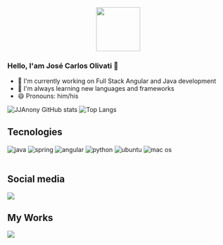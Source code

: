 <div id="header" align="center">
  <img src="https://media.giphy.com/media/M9gbBd9nbDrOTu1Mqx/giphy.gif" width="100"/>
</div>

### Hello, I'am José Carlos Olivati  👋

- 🏢 I'm currently working on Full Stack Angular and Java development
- 🌱 I'm always learning new languages and frameworks
- 😄 Pronouns: him/his


![JJAnony GitHub stats](https://github-readme-stats.vercel.app/api?username=JJAnony&show_icons=true&theme=dark)
![Top Langs](https://github-readme-stats.vercel.app/api/top-langs/?username=JJAnony&layout=compact&theme=dark)

## Tecnologies

<div style="display: inline_block">
  <img align="center" alt="java" src="https://img.shields.io/badge/Java-ED8B00?style=for-the-badge&logo=openjdk&logoColor=white" />
  <img align="center" alt="spring" src="https://img.shields.io/badge/Spring-6DB33F?style=for-the-badge&logo=spring&logoColor=white" />
  <img align="center" alt="angular" src="https://img.shields.io/badge/Angular-DD0031?style=for-the-badge&logo=angular&logoColor=white" />
  <img align="center" alt="python" src="https://img.shields.io/badge/Python-14354C?style=for-the-badge&logo=python&logoColor=white" />
  <img align="center" alt="ubuntu" src="https://img.shields.io/badge/Ubuntu-E95420?style=for-the-badge&logo=ubuntu&logoColor=white" />
  <img align="center" alt="mac os" src="https://img.shields.io/badge/mac%20os-000000?style=for-the-badge&logo=apple&logoColor=white" />
</div><br/>

## Social media
 
<div> 
  <a href="https://www.linkedin.com/in/junior-olivati" target="_blank"><img src="https://img.shields.io/badge/-LinkedIn-%230077B5?style=for-the-badge&logo=linkedin&logoColor=white" target="_blank"></a> 
</div>

## My Works
 
<div> 
  <a href="https://www.linkedin.com/in/junior-olivati" target="_blank"><img src="https://img.shields.io/badge/-LinkedIn-%230077B5?style=for-the-badge&logo=linkedin&logoColor=white" target="_blank"></a> 
</div>
